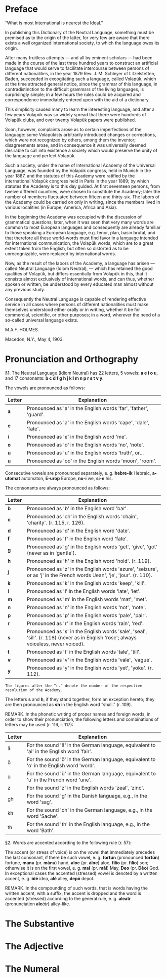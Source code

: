 # Preface

“What is most International is nearest the Ideal.”

  In publishing this Dictionary of the Neutral Language, something must be premised as to the origin of the latter, for very few are aware that there exists a well organized international society, to which the language owes its origin.

  After many fruitless attempts — and all by eminent scholars — had been made in the course of the last three hundred years to construct an artificial language that would serve to facilitate intercourse between persons of different nationalities, in the year 1879 Rev. J. M. Schleyer of Litzelstetten, Baden, succeeded in excogitating such a language, called Volapük, which at the time attracted general notice, since the grammar of this language, in contradistinction to the difficult grammars of the living languages, is surprisingly simple; in a few hours the rules could be acquired and correspondence immediately entered upon with the aid of a dictionary.

  This simplicity caused many to learn the interesting language, and after a few years Volapük was so widely spread that there were hundreds of Volapük clubs, and over twenty Volapük papers were published.

  Soon, however, complaints arose as to certain imperfections of the language: some Volapükists arbitrarily introduced changes or corrections, which were not recognized by others, among them the inventor; disagreements arose, and in consequence it was universally deemed desirable to call into existence a society which would preserve the unity of the language and perfect Volapük.

  Such a society, under the name of International Academy of the Universal Language, was founded by the Volapük congress, held in Munich in the year 1887, and the statutes of this Academy were ratified by the international Volapük congress held in Paris in the year 1889; by which statutes the Academy is to this day guided. At first seventeen persons, from twelve different countries, were chosen to constitute the Academy; later the number of members fluctuated between fifteen and thirty-six. The labors of the Academy could be carried on only in writing, since the members lived in various localities (in Europe, America, Africa and Asia).

  In the beginning the Academy was occupied with the discussion of grammatical questions; later, when it was seen that very many words are common to most European languages and consequently are already familiar to those speaking a European language, e.g. tenor, plan, basin brutal, and that therefore all these world-words must find favor in a language intended for international communication, the Volapük words, which are to a great extent taken from the English, but often so distorted as to be unrecognizable, were replaced by international words.

  Now, as the result of the labors of the Academy, a language has arisen — called Neutral Language (Idiom Neutral), — which has retained the good qualities of Volapük, but differs essentially from Volapük in this, that it consists almost exclusively of international words, and can thus, whether spoken or written, be understood by every educated man almost without any previous study.

  Consequently the Neutral Language is capable of rendering effective service in all cases where persons of different nationalities must make themselves understood either orally or in writing, whether it be for commercial, scientific, or other purposes; in a word, wherever the need of a so-called universal language exists.

  M.A.F. HOLMES.

  Macedon, N.Y., May 4, 1903.

  # Pronunciation and Orthography

  §1. The Neutral Language (Idiom Neutral) has 22 letters, 5 vowels: **a e i o u**, and 17 consonants: **b c d f g h j k l m n p r s t v y**.

The vowels are pronounced as follows:

| Letter | Explanation |
|-----|-------------|
| **a** | Pronounced as 'a' in the English words 'far', 'father', 'guard'. |
| **e** | Pronounced as 'a' in the English words 'cape', 'dale', 'fate'. |
| **i** | Pronounced as 'e' in the English word 'me'. |
| **o** | Pronounced as 'o' in the English words 'no', 'note'. |
| **u** | Pronounced as 'u' in the English words 'truth', or... |
| **u** | Pronounced as 'oo' in the English words 'moon', 'room'. |

Consecutive vowels are pronounced separately, e. g. **hebre-ik** Hebraic, **a-utomat** automaton, **E-urop** Europe, **no-i** we, **si-e** his.

The consonants are always pronounced as follows:

| Letter| Explanation |
|------------|-------------|
| **b**      | Pronounced as 'b' in the English word 'bar'. |
| **c**      | Pronounced as 'ch' in the English words 'chain', 'charity'. (r. 115, r. 126). |
| **d**      | Pronounced as 'd' in the English word 'date'. |
| **f**      | Pronounced as 'f' in the English word 'fate'. |
| **g**      | Pronounced as 'g' in the English words 'get', 'give', 'got' (never as in 'gentle'). |
| **h**      | Pronounced as 'h' in the English word 'hold'. (r. 119). |
| **j**      | Pronounced as 'z' in the English words 'azure', 'seizure', or as 'j' in the French words 'Jean', 'je', 'jour'. (r. 110). |
| **k**      | Pronounced as 'k' in the English words 'keep', 'kill'. |
| **l**      | Pronounced as 'l' in the English words 'late', 'let'. |
| **m**      | Pronounced as 'm' in the English words 'mat', 'met'. |
| **n**      | Pronounced as 'n' in the English words 'not', 'note'. |
| **p**      | Pronounced as 'p' in the English words 'pale', 'pair'. |
| **r**      | Pronounced as 'r' in the English words 'rain', 'red'. |
| **s**      | Pronounced as 's' in the English words 'sale', 'seal', 'sill'. (r. 118) (never as in English 'rose'; always voiceless, never voiced). |
| **t**      | Pronounced as 't' in the English words 'tale', 'till'. |
| **v**      | Pronounced as 'v' in the English words 'vale', 'vague'. |
| **y**      | Pronounced as 'y' in the English words 'yet', 'yoke'. (r. 112).|

    The figures after the “r.” denote the number of the respective resolution of the Academy.

The letters **s** and **h**, if they stand together, form an exception hereto; they are then pronounced as **sh** in the English word “shall.” (r. 109).

   REMARK. In the phonetic writing of proper names and foreign words, in order to show their pronunciation, the following letters and combinations of letters may be used (r. 116, r. 117):

   | Letter | Explanation |
|--------|-------------|
| ä      | For the sound 'ä' in the German language, equivalent to 'ai' in the English word 'fair'. |
| ö      | For the sound 'ö' in the German language, equivalent to 'o' in the English word 'word'. |
| ü      | For the sound 'ü' in the German language, equivalent to 'u' in the French word 'une'. |
| z      | For the sound 'z' in the English words 'zeal', 'zinc'. |
| gh     | For the sound 'g' in the Danish language, e.g., in the word 'sag'. |
| kh     | For the sound 'ch' in the German language, e.g., in the word 'Sache'. |
| th     | For the sound 'th' in the English language, e.g., in the word 'Bath'. |


§2. Words are accented according to the following rule (r. 57):

The accent (or stress of voice) is on the vowel that immediately precedes the last consonant, if there be such vowel, e. g. **fortun** (pronounced **fortùn**) fortune, **manu** (pr. **mànu**) hand, **aloe** (pr. **àloe**) aloe, **filio** (pr. **fìlio**) son; otherwise it is on the first vowel, e. g. **mai** (pr. **mài**) May, **Deo** (pr. **Dèo**) God. In exceptional cases the accented (stressed) vowel is denoted by a written accent, e. g. **idé** idea, **alé** alley, **depó** depot.

REMARK. In the compounding of such words, that is words having the written accent, with a suffix, the accent is dropped and the word is accented (stressed) according to the general rule, e. g. **aleatr** (pronunciation **ale**_àtr_) alley-like.

# The Substantive

# The Adjective

# The Numeral
